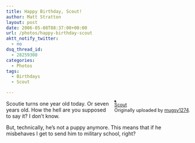 ```yaml
---
title: Happy Birthday, Scout!
author: Matt Stratton
layout: post
date: 2006-05-08T08:37:00+00:00
url: /photos/happy-birthday-scout
aktt_notify_twitter:
  - no
dsq_thread_id:
  - 28259308
categories:
  - Photos
tags:
  - Birthdays
  - Scout

---
```

<div style="float:right;margin-left:10px;margin-bottom:10px;">
  <a title="photo sharing" href="https://www.flickr.com/photos/mugsy/141425010/"><img style="border:solid 2px #000000;" src="https://static.flickr.com/40/141425010_a2c1498ae4_m.jpg" alt="" /></a><br /> <span style="font-size:.9em;margin-top:0;"> <a href="https://www.flickr.com/photos/mugsy/141425010/">Scout</a><br /> Originally uploaded by <a href="https://www.flickr.com/people/mugsy/">mugsy1274</a>. </span>
</div>

Scoutie turns one year old today. Or seven years old. How the hell are you supposed to say it? I don&#8217;t know.

But, technically, he&#8217;s not a puppy anymore. This means that if he misbehaves I get to send him to military school, right?
